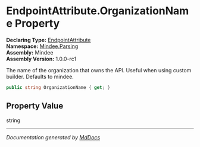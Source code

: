 ﻿<!--  
  <auto-generated>   
    The contents of this file were generated by a tool.  
    Changes to this file may be list if the file is regenerated  
  </auto-generated>   
-->

# EndpointAttribute.OrganizationName Property

**Declaring Type:** [EndpointAttribute](../index.md)  
**Namespace:** [Mindee.Parsing](../../index.md)  
**Assembly:** Mindee  
**Assembly Version:** 1.0.0\-rc1

The name of the organization that owns the API. Useful when using custom builder. Defaults to mindee.

```csharp
public string OrganizationName { get; }
```

## Property Value

string

___

*Documentation generated by [MdDocs](https://github.com/ap0llo/mddocs)*
